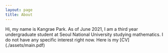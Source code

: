 ```yaml
---
layout: page
title: About
---
```


<p class="message">
  Hi, my name is Kangrae Park. As of June 2021, I am a third year undergraduate student at Seoul National University studying mathematics. I do not have any specific interest right now. Here is my [CV](./assets/main.pdf)
</p>


